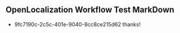 ## OpenLocalization Workflow Test MarkDown
* 9fc7190c-2c5c-401e-9040-8cc8ce215d62 thanks!

<!--HONumber=Sep16_HO1-->


